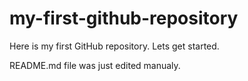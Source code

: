 # my-first-github-repository
Here is my first GitHub repository. Lets get started.


README.md file was just edited manualy.
